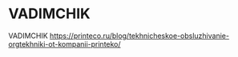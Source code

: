 # VADIMCHIK
VADIMCHIK
https://printeco.ru/blog/tekhnicheskoe-obsluzhivanie-orgtekhniki-ot-kompanii-printeko/
